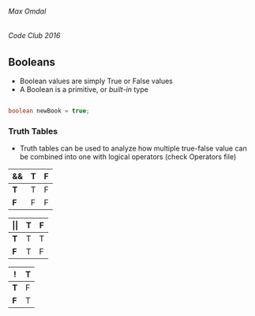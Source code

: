 ###### Max Omdal ######
###### Code Club 2016 ######

## Booleans ##

- Boolean values are simply True or False values
- A Boolean is a primitive, or *built-in* type

```java

boolean newBook = true;

```

### Truth Tables ###
- Truth tables can be used to analyze how multiple true-false value can be combined into one with logical operators (check Operators file)

| &&     | T  | F  |
| -----  | -- | -- |
| **T**  | T  | F  |
| **F**  | F  | F  |

|&#124;&#124; | T  | F  |
| -----  | -- | -- |
| **T**  | T  | T  |
| **F**  | T  | F  |

| !      | T  |
| -----  | -- |
| **T**  | F  |
| **F**  | T  |
